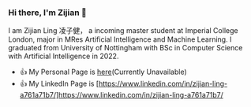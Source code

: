 ### Hi there, I'm Zijian 👋
  I am Zijian Ling 凌子健， a incoming master student at Imperial College London, major in MRes Artificial Intelligence and Machine Learning. I graduated from University of Nottingham with BSc in Computer Science with Artificial Intelligence in 2022.
  
  - :thumbsup: My Personal Page is [here](https://georgelingzj.github.io)(Currently Unavailable)
  - :thumbsup: My LinkedIn Page is [https://www.linkedin.com/in/zijian-ling-a761a71b7/]https://www.linkedin.com/in/zijian-ling-a761a71b7/
  
<!--
**Georgelingzj/Georgelingzj** is a ✨ _special_ ✨ repository because its `README.md` (this file) appears on your GitHub profile.

Here are some ideas to get you started:

- 🔭 I’m currently working on ...
- 🌱 I’m currently learning ...
- 👯 I’m looking to collaborate on ...
- 🤔 I’m looking for help with ...
- 💬 Ask me about ...
- 📫 How to reach me: ...
- 😄 Pronouns: ...
- ⚡ Fun fact: ...
-->
